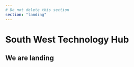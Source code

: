 ```yaml
---
# Do not delete this section
section: "landing"
---
```


# South West Technology Hub

## We are landing
